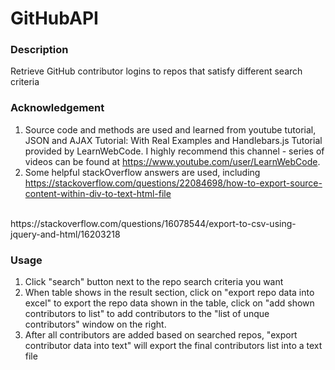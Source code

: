 # GitHubAPI
### Description
Retrieve GitHub contributor logins to repos that satisfy different search criteria

### Acknowledgement
1. Source code and methods are used and learned from youtube tutorial, JSON and AJAX Tutorial: With Real Examples and Handlebars.js Tutorial provided by LearnWebCode. I highly recommend this channel - series of videos can be found at https://www.youtube.com/user/LearnWebCode.
2. Some helpful stackOverflow answers are used, including
https://stackoverflow.com/questions/22084698/how-to-export-source-content-within-div-to-text-html-file
<br />
https://stackoverflow.com/questions/16078544/export-to-csv-using-jquery-and-html/16203218

### Usage
1. Click "search" button next to the repo search criteria you want
2. When table shows in the result section, click on "export repo data into excel" to export the repo data shown in the table, click on "add shown contributors to list" to add contributors to the "list of unque contributors" window on the right.
3. After all contributors are added based on searched repos, "export contributor data into text" will export the final contributors list into a text file

